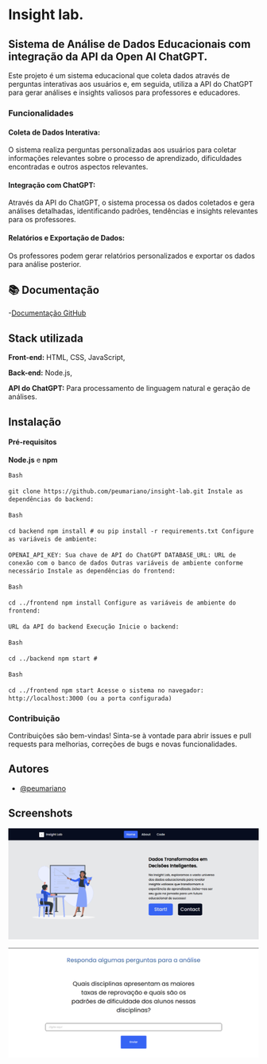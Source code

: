 
# Insight lab.

## Sistema de Análise de Dados Educacionais com integração da API da Open AI ChatGPT.
Este projeto é um sistema educacional que coleta dados através de perguntas interativas aos usuários e, em seguida, utiliza a API do ChatGPT para gerar análises e insights valiosos para professores e educadores.

### Funcionalidades 
#### Coleta de Dados Interativa: 
O sistema realiza perguntas personalizadas aos usuários para coletar informações relevantes sobre o processo de aprendizado, dificuldades encontradas e outros aspectos relevantes.

#### Integração com ChatGPT: 
Através da API do ChatGPT, o sistema processa os dados coletados e gera análises detalhadas, identificando padrões, tendências e insights relevantes para os professores.

#### Relatórios e Exportação de Dados:
 Os professores podem gerar relatórios personalizados e exportar os dados para análise posterior.

## 📚 Documentação

-[Documentação GitHub](https://github.com/Peumariano/InsightLab)
## Stack utilizada

**Front-end:** HTML, CSS, JavaScript,

**Back-end:** Node.js,

**API do ChatGPT:** Para processamento de linguagem natural e geração de análises.


## Instalação

#### **Pré-requisitos**
 **Node.js** e **npm**

````
Bash

git clone https://github.com/peumariano/insight-lab.git Instale as dependências do backend:

Bash

cd backend npm install # ou pip install -r requirements.txt Configure as variáveis de ambiente:

OPENAI_API_KEY: Sua chave de API do ChatGPT DATABASE_URL: URL de conexão com o banco de dados Outras variáveis de ambiente conforme necessário Instale as dependências do frontend:

Bash

cd ../frontend npm install Configure as variáveis de ambiente do frontend:

URL da API do backend Execução Inicie o backend:

Bash

cd ../backend npm start # 

Bash

cd ../frontend npm start Acesse o sistema no navegador: http://localhost:3000 (ou a porta configurada)
````
### Contribuição
 Contribuições são bem-vindas! Sinta-se à vontade para abrir issues e pull requests para melhorias, correções de bugs e novas funcionalidades.   
## Autores

- [@peumariano](https://www.github.com/peumariano)


## Screenshots

![App Screenshot](assets/mainScreenshot.png)


![Question Screenshot](assets/questionScreenshot.png)
